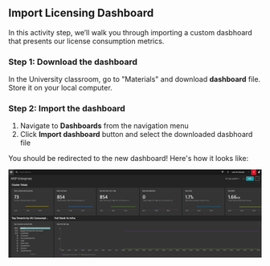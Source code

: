 ## Import Licensing Dashboard
In this activity step, we’ll walk you through importing a custom dasbhoard that presents our license consumption metrics. 

### Step 1: Download the dashboard
In the University classroom, go to "Materials" and download **dashboard** file. Store it on your local computer.

### Step 2: Import the dashboard

1. Navigate to **Dashboards** from the navigation menu
1. Click **Import dashboard** button and select the downloaded dasbhoard file

You should be redirected to the new dashboard! Here's how it looks like:

![dashboard](../../assets/images/dashboard.png)



